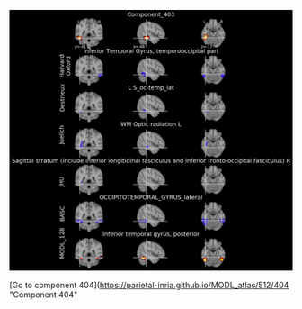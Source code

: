 


![403](preliminary/403.jpg "Component 403")

[Go to component 404](https://parietal-inria.github.io/MODL_atlas/512/404 "Component 404"